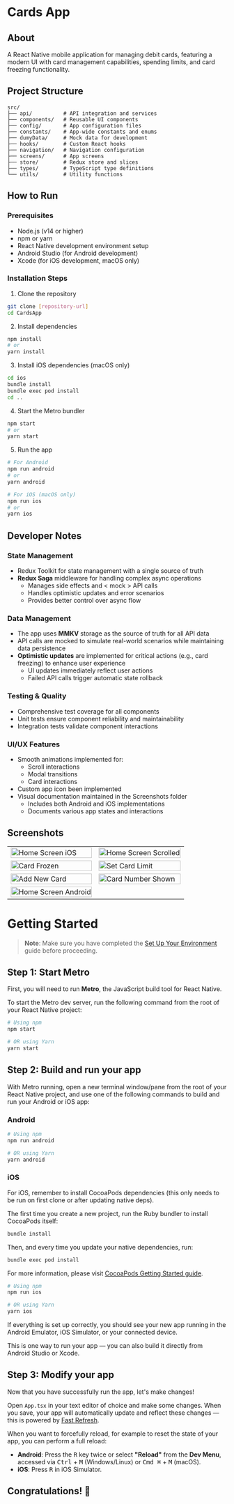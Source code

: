 # Cards App

## About
A React Native mobile application for managing debit cards, featuring a modern UI with card management capabilities, spending limits, and card freezing functionality.

## Project Structure
```
src/
├── api/          # API integration and services
├── components/   # Reusable UI components
├── config/       # App configuration files
├── constants/    # App-wide constants and enums
├── dumyData/     # Mock data for development
├── hooks/        # Custom React hooks
├── navigation/   # Navigation configuration
├── screens/      # App screens
├── store/        # Redux store and slices
├── types/        # TypeScript type definitions
└── utils/        # Utility functions
```

## How to Run

### Prerequisites
- Node.js (v14 or higher)
- npm or yarn
- React Native development environment setup
- Android Studio (for Android development)
- Xcode (for iOS development, macOS only)

### Installation Steps
1. Clone the repository
```bash
git clone [repository-url]
cd CardsApp
```

2. Install dependencies
```bash
npm install
# or
yarn install
```

3. Install iOS dependencies (macOS only)
```bash
cd ios
bundle install
bundle exec pod install
cd ..
```

4. Start the Metro bundler
```bash
npm start
# or
yarn start
```

5. Run the app
```bash
# For Android
npm run android
# or
yarn android

# For iOS (macOS only)
npm run ios
# or
yarn ios
```

## Developer Notes

### State Management
- Redux Toolkit for state management with a single source of truth
- **Redux Saga** middleware for handling complex async operations
  - Manages side effects and < mock > API calls
  - Handles optimistic updates and error scenarios
  - Provides better control over async flow

### Data Management
- The app uses **MMKV**  storage as the source of truth for all API data
- API calls are mocked to simulate real-world scenarios while maintaining data persistence
- **Optimistic updates** are implemented for critical actions (e.g., card freezing) to enhance user experience
  - UI updates immediately reflect user actions
  - Failed API calls trigger automatic state rollback

### Testing & Quality
- Comprehensive test coverage for all components
- Unit tests ensure component reliability and maintainability
- Integration tests validate component interactions

### UI/UX Features
- Smooth animations implemented for:
  - Scroll interactions
  - Modal transitions
  - Card interactions
- Custom app icon been implemented
- Visual documentation maintained in the Screenshots folder
  - Includes both Android and iOS implementations
  - Documents various app states and interactions

## Screenshots
<table>
<tr>
<td><img src="Screenshots/Home_screen_ios.png" alt="Home Screen iOS" width="100%"/></td>
<td><img src="Screenshots/Home_screen_scrolled.png" alt="Home Screen Scrolled" width="100%"/></td>
</tr>
<tr>
<td><img src="Screenshots/Card_frozen.png" alt="Card Frozen" width="100%"/></td>
<td><img src="Screenshots/Set_card_limit.png" alt="Set Card Limit" width="100%"/></td>
</tr>
<tr>
<td><img src="Screenshots/Add_new_card.png" alt="Add New Card" width="100%"/></td>
<td><img src="Screenshots/card_number_shown.png" alt="Card Number Shown" width="100%"/></td>
</tr>
<tr>
<td><img src="Screenshots/Home_android.png" alt="Home Screen Android" width="100%"/></td>
<td></td>
</tr>
</table>

# Getting Started

> **Note**: Make sure you have completed the [Set Up Your Environment](https://reactnative.dev/docs/set-up-your-environment) guide before proceeding.

## Step 1: Start Metro

First, you will need to run **Metro**, the JavaScript build tool for React Native.

To start the Metro dev server, run the following command from the root of your React Native project:

```sh
# Using npm
npm start

# OR using Yarn
yarn start
```

## Step 2: Build and run your app

With Metro running, open a new terminal window/pane from the root of your React Native project, and use one of the following commands to build and run your Android or iOS app:

### Android

```sh
# Using npm
npm run android

# OR using Yarn
yarn android
```

### iOS

For iOS, remember to install CocoaPods dependencies (this only needs to be run on first clone or after updating native deps).

The first time you create a new project, run the Ruby bundler to install CocoaPods itself:

```sh
bundle install
```

Then, and every time you update your native dependencies, run:

```sh
bundle exec pod install
```

For more information, please visit [CocoaPods Getting Started guide](https://guides.cocoapods.org/using/getting-started.html).

```sh
# Using npm
npm run ios

# OR using Yarn
yarn ios
```

If everything is set up correctly, you should see your new app running in the Android Emulator, iOS Simulator, or your connected device.

This is one way to run your app — you can also build it directly from Android Studio or Xcode.

## Step 3: Modify your app

Now that you have successfully run the app, let's make changes!

Open `App.tsx` in your text editor of choice and make some changes. When you save, your app will automatically update and reflect these changes — this is powered by [Fast Refresh](https://reactnative.dev/docs/fast-refresh).

When you want to forcefully reload, for example to reset the state of your app, you can perform a full reload:

- **Android**: Press the <kbd>R</kbd> key twice or select **"Reload"** from the **Dev Menu**, accessed via <kbd>Ctrl</kbd> + <kbd>M</kbd> (Windows/Linux) or <kbd>Cmd ⌘</kbd> + <kbd>M</kbd> (macOS).
- **iOS**: Press <kbd>R</kbd> in iOS Simulator.

## Congratulations! :tada:

